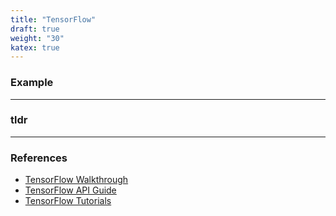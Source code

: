 ```yaml
---
title: "TensorFlow"
draft: true
weight: "30"
katex: true
---
```


### Example

---

### tldr

---

### References
- [TensorFlow Walkthrough](https://www.youtube.com/watch?v=S9ElPZupUsE&list=PLkDaE6sCZn6Hn0vK8co82zjQtt3T2Nkqc&index=34)
- [TensorFlow API Guide](https://www.tensorflow.org/tutorials)
- [TensorFlow Tutorials](https://www.tensorflow.org/tutorials)
